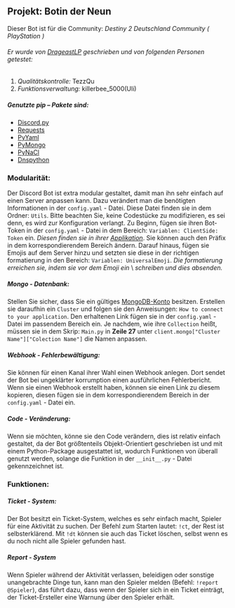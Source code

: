 ## **Projekt: Botin der Neun**

Dieser Bot ist für die Community: _Destiny 2 Deutschland Community ( PlayStation )_

###### Er wurde von [DrageastLP](https://github.com/Drageast) geschrieben und von folgenden Personen getestet:
1. _Qualitätskontrolle:_ TezzQu
2. _Funktionsverwaltung:_ killerbee_5000(Uli)

##### Genutzte pip – Pakete sind:

- [Discord.py](https://pypi.org/project/discord.py/)
- [Requests](https://pypi.org/project/requests/)
- [PyYaml](https://pypi.org/project/PyYAML/)
- [PyMongo](https://pypi.org/project/pymongo/)
- [PyNaCl](https://pypi.org/project/PyNaCl/)
- [Dnspython](https://pypi.org/project/dnspython)

### Modularität:

Der Discord Bot ist extra modular gestaltet, damit man ihn sehr einfach auf einen
Server anpassen kann. Dazu verändert man die benötigten Informationen in der `config.yaml` - Datei.
Diese Datei finden sie in dem Ordner: `Utils`. Bitte beachten Sie, keine Codestücke zu
modifizieren, es sei denn, es wird zur Konfiguration verlangt.
Zu Beginn, fügen sie ihren Bot-Token in der `config.yaml` - Datei in dem Bereich:
`Variablen: ClientSide: Token` ein. *Diesen finden sie in ihrer [Applikation](https://discord.com/developers/applications)*. Sie können auch 
den Präfix in dem korrespondierendem Bereich ändern. Darauf hinaus, fügen sie Emojis auf dem Server
hinzu und setzten sie diese in der richtigen formatierung in den Bereich: 
`Variablen: UniversalEmoji`. *Die formatierung erreichen sie, indem sie vor dem Emoji ein* \ *schreiben und dies absenden.*

##### Mongo - Datenbank:

Stellen Sie sicher, dass Sie ein gültiges [MongoDB-Konto](https://www.mongodb.com/) besitzen. Erstellen sie daraufhin ein `Cluster`
und folgen sie den Anweisungen: `How to connect to your application`. Den erhaltenen Link fügen sie in der
`config.yaml` - Datei im passendem Bereich ein. Je nachdem, wie ihre `Collection` heißt, müssen sie in dem Skrip:
`Main.py` in **Zeile 27** unter `client.mongo["Cluster Name"]["Colection Name"]` die Namen anpassen.

##### Webhook - Fehlerbewältigung:

Sie können für einen Kanal ihrer Wahl einen Webhook anlegen. Dort sendet der Bot bei ungeklärter korrumption einen 
ausführlichen Fehlerbericht. Wenn sie einen Webhook erstellt haben, können sie einen Link zu diesem kopieren,
diesen fügen sie in dem korrespondierendem Bereich in der `config.yaml` - Datei ein.

##### Code - Veränderung:

Wenn sie möchten, könne sie den Code verändern, dies ist relativ einfach gestaltet, da der Bot größtenteils 
Objekt-Orientiert geschrieben ist und mit einem Python-Package ausgestattet ist, wodurch Funktionen von überall 
genutzt werden, solange die Funktion in der `__init__.py` - Datei gekennzeichnet ist.

### Funktionen:

##### Ticket - System:

Der Bot besitzt ein Ticket-System, welches es sehr einfach macht, Spieler für 
eine Aktivität zu suchen. Der Befehl zum Starten lautet: `!ct`, der Rest ist selbsterklärend.
Mit `!dt` können sie auch das Ticket löschen, selbst wenn es du noch nicht alle Spieler gefunden hast.

##### Report - System

Wenn Spieler während der Aktivität verlassen, beleidigen oder sonstige unangebrachte 
Dinge tun, kann man den Spieler melden (Befehl: `!report @Spieler`), das führt dazu, dass wenn der Spieler sich in ein Ticket
einträgt, der Ticket-Ersteller eine Warnung über den Spieler erhält.